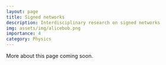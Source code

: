 ```yaml
---
layout: page
title: Signed networks
description: Interdisciplinary research on signed networks
img: assets/img/alicebob.png
importance: 4
category: Physics
---
```


More about this page coming soon.
